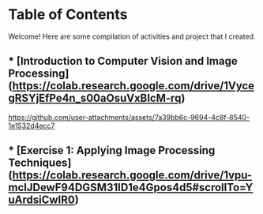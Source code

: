 # Table of Contents

Welcome! Here are some compilation of activities and project that I created.

## * [Introduction to Computer Vision and Image Processing] (https://colab.research.google.com/drive/1VycegRSYjEfPe4n_s00aOsuVxBIcM-rq)
https://github.com/user-attachments/assets/7a39bb6c-9694-4c8f-8540-1e1532d4ecc7

## * [Exercise 1: Applying Image Processing Techniques] (https://colab.research.google.com/drive/1vpu-mclJDewF94DGSM31ID1e4Gpos4d5#scrollTo=YuArdsiCwIR0)




